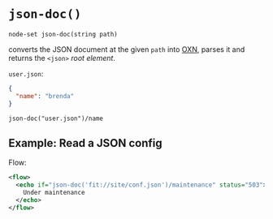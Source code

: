 # `json-doc()`

```
node-set json-doc(string path)
```

converts the JSON document at the given `path` into
[OXN](../templating/oxn.md), parses it and
returns the `<json>` _root element_.

`user.json`:
```json
{
  "name": "brenda"
}
```

```
json-doc("user.json")/name
```

## Example: Read a JSON config

Flow:

```xml
<flow>
  <echo if="json-doc('fit://site/conf.json')/maintenance" status="503">
    Under maintenance
  </echo>
</flow>
```
